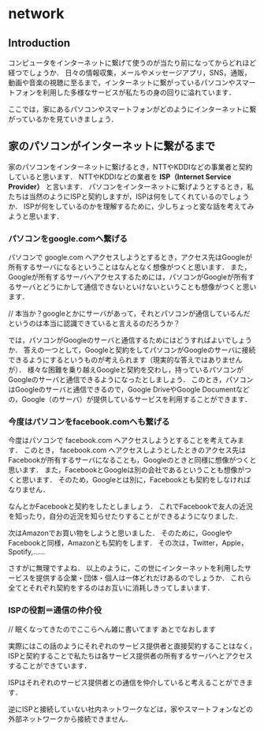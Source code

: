 # network

## Introduction

コンピュータをインターネットに繋げて使うのが当たり前になってからどれほど経つでしょうか．
日々の情報収集，メールやメッセージアプリ，SNS，通販，動画や音楽の視聴に至るまで，インターネットに繋がっているパソコンやスマートフォンを利用した多様なサービスが私たちの身の回りに溢れています．

ここでは，家にあるパソコンやスマートフォンがどのようにインターネットに繋がっているかを見ていきましょう．

## 家のパソコンがインターネットに繋がるまで

家のパソコンをインターネットに繋げるとき，NTTやKDDIなどの事業者と契約していると思います．
NTTやKDDIなどの業者を **ISP（Internet Service Provider）** と言います．
パソコンをインターネットに繋げようとするとき，私たちは当然のようにISPと契約しますが，ISPは何をしてくれているのでしょうか．
ISPが何をしているのかを理解するために，少しちょっと変な話を考えてみようと思います．

### パソコンをgoogle.comへ繋げる

パソコンで google.com へアクセスしようとするとき，アクセス先はGoogleが所有するサーバになるということはなんとなく想像がつくと思います．
また，Googleが所有するサーバへアクセスするためには，パソコンがGoogleが所有するサーバとどうにかして通信できないといけないということも想像がつくと思います．

// 本当か？googleとかにサーバがあって，それとパソコンが通信しているんだというのは本当に認識できていると言えるのだろうか？

では，パソコンがGoogleのサーバと通信するためにはどうすればよいでしょうか．
答えの一つとして，Googleと契約をしてパソコンがGoogleのサーバに接続できるようにするというものが考えられます（現実的な答えではありませんが）．
様々な困難を乗り越えGoogleと契約を交わし，持っているパソコンがGoogleのサーバと通信できるようになったとしましょう．
このとき，パソコンはGoogleのサーバと通信できるので，Google DriveやGoogle Documentなどの，Google（のサーバ）が提供しているサービスを利用することができます．

### 今度はパソコンをfacebook.comへも繋げる

今度はパソコンで facebook.com へアクセスしようとすることを考えてみます．
このとき， facebook.com へアクセスしようとしたときのアクセス先はFacebookが所有するサーバになることも，Googleのときと同様に想像がつくと思います．
また，FacebookとGoogleは別の会社であるということも想像がつくと思います．
そのため，Googleとは別に，Facebookとも契約をしなければなりません．

なんとかFacebookと契約をしたとしましょう．
これでFacebookで友人の近況を知ったり，自分の近況を知らせたりすることができるようになりました．

次はAmazonでお買い物をしようと思いました．
そのために，GoogleやFacebookと同様，Amazonとも契約をします．
その次は，Twitter，Apple，Spotify,……

さすがに無理ですよね．
以上のように，この世にインターネットを利用したサービスを提供する企業・団体・個人は一体どれだけあるのでしょうか．
これら全てとそれぞれ契約をするのはお互いに消耗しきってしまいます．

### ISPの役割＝通信の仲介役

// 眠くなってきたのでここらへん雑に書いてます あとでなおします

実際にはこの話のようにそれぞれのサービス提供者と直接契約することはなく，ISPと契約することで私たちは各サービス提供者の所有するサーバへとアクセスすることができています．

ISPはそれぞれのサービス提供者との通信を仲介していると考えることができます．

逆にISPと接続していない社内ネットワークなどは，家やスマートフォンなどの外部ネットワークから接続できません．
